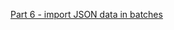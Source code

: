 [Part 6 - import JSON data in batches](/cloud/cloud-data-ingestion/json-workflow/part6-json-ingest-data)
